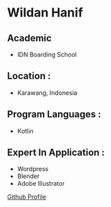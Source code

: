 # Wildan Hanif

## Academic

- IDN Boarding School

## Location :

- Karawang, Indonesia

## Program Languages :

- Kotlin

## Expert In Application :

- Wordpress
- Blender
- Adobe Illustrator


[Github Profile](https://github.com/aishwaryapradhan)
